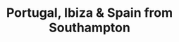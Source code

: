 ---
category: mediterranean
title: Portugal, Ibiza & Spain from Southampton
class: portugal-ibiza-and-spain-from-southampton
cruiseline: P&O Cruises, Ventura
special-info: Last minute Special offer
price: 735
nights: 12
cruise-url: http://www.planetcruise.co.uk/po-cruises/ventura/06-may-2016/97437?referrersiteid=970
---